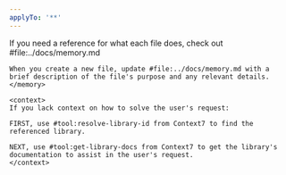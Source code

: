 ```yaml
---
applyTo: '**'
---
```


<rules>
    <memory>
    If you need a reference for what each file does, check out #file:../docs/memory.md

    When you create a new file, update #file:../docs/memory.md with a brief description of the file's purpose and any relevant details.
    </memory>
    
    <context>
    If you lack context on how to solve the user's request:
    
    FIRST, use #tool:resolve-library-id from Context7 to find the referenced library.

    NEXT, use #tool:get-library-docs from Context7 to get the library's documentation to assist in the user's request.
    </context>
</rules>